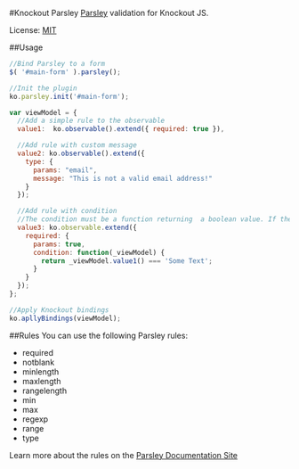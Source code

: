 #Knockout Parsley
[Parsley](http://parsleyjs.org) validation for Knockout JS.

License: [MIT](http://www.opensource.org/licenses/mit-license.php)

##Usage
```javascript
//Bind Parsley to a form
$( '#main-form' ).parsley();

//Init the plugin
ko.parsley.init('#main-form');

var viewModel = {
  //Add a simple rule to the observable
  value1:  ko.observable().extend({ required: true }),

  //Add rule with custom message
  value2: ko.observable().extend({
    type: { 
      params: "email",
      message: "This is not a valid email address!"
    }
  });

  //Add rule with condition
  //The condition must be a function returning  a boolean value. If the returned value is false, the validation will not apply.
  value3: ko.observable.extend({
    required: {
      params: true,
      condition: function(_viewModel) {
        return _viewModel.value1() === 'Some Text';
      }
    }
  });  
};

//Apply Knockout bindings
ko.apllyBindings(viewModel); 

```

##Rules
You can use the following Parsley rules:
* required
* notblank
* minlength
* maxlength
* rangelength
* min
* max
* regexp
* range
* type

Learn more about the rules on the [Parsley Documentation Site](http://http://parsleyjs.org/documentation.html)